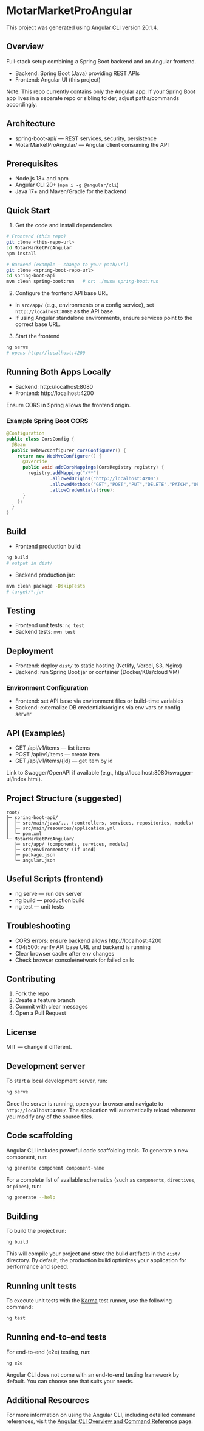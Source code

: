 # MotarMarketProAngular

This project was generated using [Angular CLI](https://github.com/angular/angular-cli) version 20.1.4.

## Overview

Full‑stack setup combining a Spring Boot backend and an Angular frontend.

- Backend: Spring Boot (Java) providing REST APIs
- Frontend: Angular UI (this project)

Note: This repo currently contains only the Angular app. If your Spring Boot app lives in a separate repo or sibling folder, adjust paths/commands accordingly.

## Architecture

- spring-boot-api/ — REST services, security, persistence
- MotarMarketProAngular/ — Angular client consuming the API

## Prerequisites

- Node.js 18+ and npm
- Angular CLI 20+ (`npm i -g @angular/cli`)
- Java 17+ and Maven/Gradle for the backend

## Quick Start

1) Get the code and install dependencies

```bash
# Frontend (this repo)
git clone <this-repo-url>
cd MotarMarketProAngular
npm install

# Backend (example — change to your path/url)
git clone <spring-boot-repo-url>
cd spring-boot-api
mvn clean spring-boot:run   # or: ./mvnw spring-boot:run
```

2) Configure the frontend API base URL

- In `src/app/` (e.g., environments or a config service), set `http://localhost:8080` as the API base.
- If using Angular standalone environments, ensure services point to the correct base URL.

3) Start the frontend

```bash
ng serve
# opens http://localhost:4200
```

## Running Both Apps Locally

- Backend: http://localhost:8080
- Frontend: http://localhost:4200

Ensure CORS in Spring allows the frontend origin.

### Example Spring Boot CORS

```java
@Configuration
public class CorsConfig {
  @Bean
  public WebMvcConfigurer corsConfigurer() {
    return new WebMvcConfigurer() {
      @Override
      public void addCorsMappings(CorsRegistry registry) {
        registry.addMapping("/**")
                .allowedOrigins("http://localhost:4200")
                .allowedMethods("GET","POST","PUT","DELETE","PATCH","OPTIONS")
                .allowCredentials(true);
      }
    };
  }
}
```

## Build

- Frontend production build:

```bash
ng build
# output in dist/
```

- Backend production jar:

```bash
mvn clean package -DskipTests
# target/*.jar
```

## Testing

- Frontend unit tests: `ng test`
- Backend tests: `mvn test`

## Deployment

- Frontend: deploy `dist/` to static hosting (Netlify, Vercel, S3, Nginx)
- Backend: run Spring Boot jar or container (Docker/K8s/cloud VM)

### Environment Configuration

- Frontend: set API base via environment files or build-time variables
- Backend: externalize DB credentials/origins via env vars or config server

## API (Examples)

- GET /api/v1/items — list items
- POST /api/v1/items — create item
- GET /api/v1/items/{id} — get item by id

Link to Swagger/OpenAPI if available (e.g., http://localhost:8080/swagger-ui/index.html).

## Project Structure (suggested)

```
root/
├─ spring-boot-api/
│  ├─ src/main/java/... (controllers, services, repositories, models)
│  ├─ src/main/resources/application.yml
│  └─ pom.xml
└─ MotarMarketProAngular/
   ├─ src/app/ (components, services, models)
   ├─ src/environments/ (if used)
   ├─ package.json
   └─ angular.json
```

## Useful Scripts (frontend)

- ng serve — run dev server
- ng build — production build
- ng test — unit tests

## Troubleshooting

- CORS errors: ensure backend allows http://localhost:4200
- 404/500: verify API base URL and backend is running
- Clear browser cache after env changes
- Check browser console/network for failed calls

## Contributing

1. Fork the repo
2. Create a feature branch
3. Commit with clear messages
4. Open a Pull Request

## License

MIT — change if different.

## Development server

To start a local development server, run:

```bash
ng serve
```

Once the server is running, open your browser and navigate to `http://localhost:4200/`. The application will automatically reload whenever you modify any of the source files.

## Code scaffolding

Angular CLI includes powerful code scaffolding tools. To generate a new component, run:

```bash
ng generate component component-name
```

For a complete list of available schematics (such as `components`, `directives`, or `pipes`), run:

```bash
ng generate --help
```

## Building

To build the project run:

```bash
ng build
```

This will compile your project and store the build artifacts in the `dist/` directory. By default, the production build optimizes your application for performance and speed.

## Running unit tests

To execute unit tests with the [Karma](https://karma-runner.github.io) test runner, use the following command:

```bash
ng test
```

## Running end-to-end tests

For end-to-end (e2e) testing, run:

```bash
ng e2e
```

Angular CLI does not come with an end-to-end testing framework by default. You can choose one that suits your needs.

## Additional Resources

For more information on using the Angular CLI, including detailed command references, visit the [Angular CLI Overview and Command Reference](https://angular.dev/tools/cli) page.
